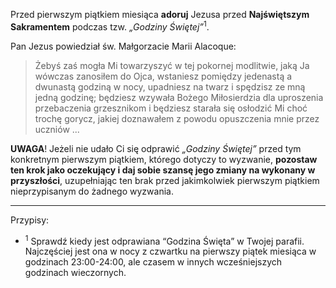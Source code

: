Przed pierwszym piątkiem miesiąca **adoruj** Jezusa przed **Najświętszym Sakramentem** podczas tzw. _„Godziny Świętej”_<sup>1</sup>.

Pan Jezus powiedział św. Małgorzacie Marii Alacoque:
> Żebyś zaś mogła Mi towarzyszyć w tej pokornej modlitwie, jaką Ja wówczas zanosiłem do Ojca, wstaniesz pomiędzy jedenastą a dwunastą godziną w nocy, upadniesz na twarz i spędzisz ze mną jedną godzinę; będziesz wzywała Bożego Miłosierdzia dla uproszenia przebaczenia grzesznikom i będziesz starała się osłodzić Mi choć trochę gorycz, jakiej doznawałem z powodu opuszczenia mnie przez uczniów ...

**UWAGA**! Jeżeli nie udało Ci się odprawić _„Godziny Świętej”_ przed tym konkretnym pierwszym piątkiem, którego dotyczy to wyzwanie, **pozostaw ten krok jako oczekujący i daj sobie szansę jego zmiany na wykonany w przyszłości**, uzupełniając ten brak przed jakimkolwiek pierwszym piątkiem nieprzypisanym do żadnego wyzwania.

---
Przypisy:

- <sup>1</sup> Sprawdź kiedy jest odprawiana “Godzina Święta” w Twojej parafii. Najczęściej jest ona w nocy z czwartku na pierwszy piątek miesiąca w godzinach 23:00-24:00, ale czasem w innych wcześniejszych godzinach wieczornych.
